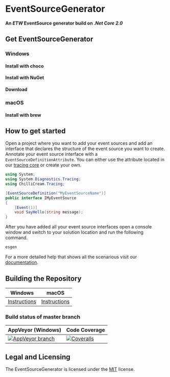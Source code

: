 # EventSourceGenerator

**An *ETW* EventSource generator build on *.Net Core 2.0***

## Get EventSourceGenerator

### Windows

#### Install with choco

#### Install with NuGet

#### Download 


### macOS

#### Install with brew

## How to get started

Open a project where you want to add your event sources and add an interface that declares the structure of the event source you want to create. Annotate your event source interface with a ```EventSourceDefinitionAttribute```. You can either use the attribute located in our [tracing core](https://nuget.org) or create your own.

```csharp
using System;
using System.Diagnostics.Tracing;
using ChilliCream.Tracing;

[EventSourceDefinition("MyEventSourceName")]
public interface IMyEventSource
{
    [Event(1)]
    void SayHello(string message);
}
```

After you have added all your event source interfaces open a console window and switch to your solution location and run the following command.

```cmd
esgen
```

For a more detailed help that shows all the scenarious visit our [documentation](http://io.github.com).


## Building the Repository

| Windows               | macOS                 |
| --------------------- | --------------------- |
| [Instructions]()      | [Instructions]()      |

### Build status of master branch

| AppVeyor (Windows)    | Code Coverage         |
| --------------------- | --------------------- |
| [![AppVeyor branch](https://img.shields.io/appveyor/ci/rstaib/EventSourceGenerator/master.svg)](https://ci.appveyor.com/project/rstaib/eventsourcegenerator) | [![Coveralls](https://img.shields.io/coveralls/ChilliCream/EventSourceGenerator.svg)](https://coveralls.io/github/ChilliCream/EventSourceGenerator?branch=master) |

## Legal and Licensing

The EventSourceGenerator is licensed under the [MIT](LICENSE) license.